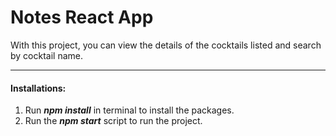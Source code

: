# Notes React App

With this project, you can view the details of the cocktails listed and search by cocktail name.

---

#### Installations:

1. Run **_npm install_** in terminal to install the packages.
2. Run the **_npm start_** script to run the project.
